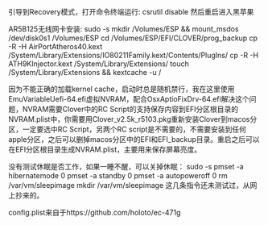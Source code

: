 引导到Recovery模式，打开命令终端运行: csrutil disable
然后重启进入黑苹果

AR5B125无线网卡安装: 
sudo -s
mkdir /Volumes/ESP && mount_msdos /dev/disk0s1 /Volumes/ESP
cd /Volumes/ESP/EFI/CLOVER/prog_backup
cp -R -H AirPortAtheros40.kext /System/Library/Extensions/IO80211Family.kext/Contents/PlugIns/
cp -R -H ATH9KInjector.kext /System/Library/Extensions/
touch /System/Library/Extensions && kextcache -u /

因为不能正确的加载kernel cache，启动时总是随机禁行，我在这里使用EmuVariableUefi-64.efi虚拟NVRAM，配合OsxAptioFixDrv-64.efi解决这个问题，NVRAM需要Clover中的RC Script的支持保存内容到EFI分区根目录的NVRAM.plist中，你需要用Clover_v2.5k_r5103.pkg重新安装Clover到macos分区，一定要选中RC Script，另两个RC script是不需要的，不需要安装到任何apple分区，之后可以删掉macos分区中的EFI和EFI_backup目录。重启之后可以在EFI分区根目录生成NVRAM.plist，主要用来保存屏幕亮度。

没有测试休眠是否工作，如果一睡不醒，可以关掉休眠：
sudo -s
pmset -a hibernatemode 0
pmset -a standby 0
pmset -a autopoweroff 0
rm /var/vm/sleepimage
mkdir /var/vm/sleepimage
这几条指令还未测试过，从网上抄来的。

config.plist来自于https://github.com/holoto/ec-471g
